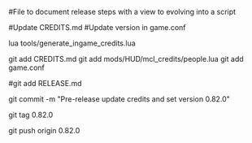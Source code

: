 #File to document release steps with a view to evolving into a script

#Update CREDITS.md
#Update version in game.conf

lua tools/generate_ingame_credits.lua

git add CREDITS.md
git add mods/HUD/mcl_credits/people.lua
git add game.conf

#git add RELEASE.md

git commit -m "Pre-release update credits and set version 0.82.0"

git tag 0.82.0

git push origin 0.82.0